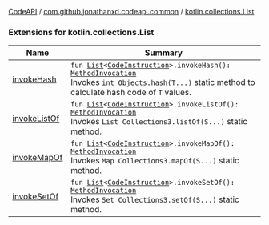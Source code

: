 [CodeAPI](../../index.md) / [com.github.jonathanxd.codeapi.common](../index.md) / [kotlin.collections.List](.)

### Extensions for kotlin.collections.List

| Name | Summary |
|---|---|
| [invokeHash](invoke-hash.md) | `fun `[`List`](https://kotlinlang.org/api/latest/jvm/stdlib/kotlin.collections/-list/index.html)`<`[`CodeInstruction`](../../com.github.jonathanxd.codeapi/-code-instruction.md)`>.invokeHash(): `[`MethodInvocation`](../../com.github.jonathanxd.codeapi.base/-method-invocation/index.md)<br>Invokes `int Objects.hash(T...)` static method to calculate hash code of `T` values. |
| [invokeListOf](invoke-list-of.md) | `fun `[`List`](https://kotlinlang.org/api/latest/jvm/stdlib/kotlin.collections/-list/index.html)`<`[`CodeInstruction`](../../com.github.jonathanxd.codeapi/-code-instruction.md)`>.invokeListOf(): `[`MethodInvocation`](../../com.github.jonathanxd.codeapi.base/-method-invocation/index.md)<br>Invokes `List Collections3.listOf(S...)` static method. |
| [invokeMapOf](invoke-map-of.md) | `fun `[`List`](https://kotlinlang.org/api/latest/jvm/stdlib/kotlin.collections/-list/index.html)`<`[`CodeInstruction`](../../com.github.jonathanxd.codeapi/-code-instruction.md)`>.invokeMapOf(): `[`MethodInvocation`](../../com.github.jonathanxd.codeapi.base/-method-invocation/index.md)<br>Invokes `Map Collections3.mapOf(S...)` static method. |
| [invokeSetOf](invoke-set-of.md) | `fun `[`List`](https://kotlinlang.org/api/latest/jvm/stdlib/kotlin.collections/-list/index.html)`<`[`CodeInstruction`](../../com.github.jonathanxd.codeapi/-code-instruction.md)`>.invokeSetOf(): `[`MethodInvocation`](../../com.github.jonathanxd.codeapi.base/-method-invocation/index.md)<br>Invokes `Set Collections3.setOf(S...)` static method. |
